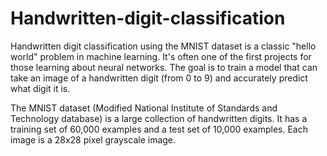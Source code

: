 # Handwritten-digit-classification
Handwritten digit classification using the MNIST dataset is a classic "hello world" problem in machine learning. It's often one of the first projects for those learning about neural networks. The goal is to train a model that can take an image of a handwritten digit (from 0 to 9) and accurately predict what digit it is.

The MNIST dataset (Modified National Institute of Standards and Technology database) is a large collection of handwritten digits. It has a training set of 60,000 examples and a test set of 10,000 examples. Each image is a 28x28 pixel grayscale image.
